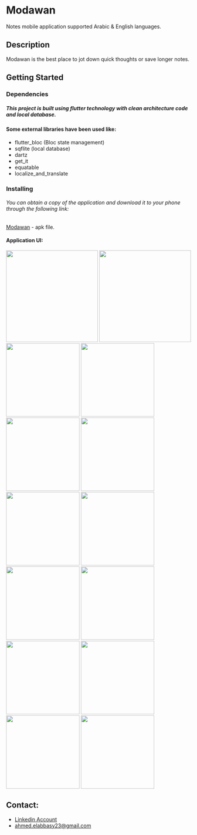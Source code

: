 # Modawan

Notes mobile application supported Arabic & English languages.

## Description

Modawan is the best place to jot down quick thoughts or save longer notes.

## Getting Started

### Dependencies
##### This project is built using flutter technology with clean architecture code and local database.
#### Some external libraries have been used like:
* flutter_bloc (Bloc state management)
* sqflite (local database)
* dartz
* get_it
* equatable
* localize_and_translate

### Installing
###### You can obtain a copy of the application and download it to your phone through the following link:
[Modawan](https://www.mediafire.com/file/362cvz1g9h82jg2/Modawan.apk/file) - apk file.

#### Application UI:

<div>
<img src="https://user-images.githubusercontent.com/62981289/198344168-b97b705c-0bec-414e-90f3-79adc1e93c93.jpg" width="250">
<img src="https://user-images.githubusercontent.com/62981289/198344795-714e60f8-bed5-43b1-b1e8-0247eb42d97f.jpg" width="250">
</div>

<div>
<img src="https://user-images.githubusercontent.com/62981289/198345382-0f2cf554-f5ab-48ba-88f0-81a6792ecf8c.jpg" width="200">
<img src="https://user-images.githubusercontent.com/62981289/198345396-3c65735a-5102-4a73-9079-a08705d39497.jpg" width="200">
<img src="https://user-images.githubusercontent.com/62981289/198345763-40a499fa-9a6e-46ee-8053-d08d25d82deb.jpg" width="200">
<img src="https://user-images.githubusercontent.com/62981289/198345772-e34f1221-cb0f-4268-909f-878bbf71d360.jpg" width="200">
<img src="https://user-images.githubusercontent.com/62981289/198345774-b1ba557c-2001-48ab-8da3-7c816fb25fdf.jpg" width="200">
<img src="https://user-images.githubusercontent.com/62981289/198345777-3f1f712e-2a33-4e83-ae92-8571bdd7b797.jpg" width="200">
<img src="https://user-images.githubusercontent.com/62981289/198346593-92120fed-7103-4f91-a63e-27848f56789d.jpg" width="200">
<img src="https://user-images.githubusercontent.com/62981289/198346596-6085c112-5d57-46c5-85d8-05191bf8e69e.jpg" width="200">
<img src="https://user-images.githubusercontent.com/62981289/198346613-0cb4f8d5-dad7-4e80-a9f4-05439646acd7.jpg" width="200">
<img src="https://user-images.githubusercontent.com/62981289/198346603-09954208-e5f1-4ba2-996b-3cf077ccf297.jpg" width="200">
<img src="https://user-images.githubusercontent.com/62981289/198346606-2050cc66-f483-4bd4-aff8-572b941110ba.jpg" width="200">
<img src="https://user-images.githubusercontent.com/62981289/198348065-fa17d166-3b33-4c7a-84fd-eefcf57d9440.jpg" width="200">
</div>

## Contact:
* [Linkedin Account](https://www.linkedin.com/in/ahmed-elabbasy23)
* ahmed.elabbasy23@gmail.com
